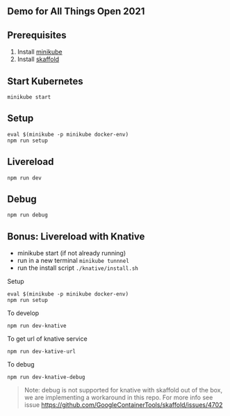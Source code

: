 ## Demo for All Things Open 2021

## Prerequisites

1. Install [minikube](https://minikube.sigs.k8s.io/docs/start/)
2. Install [skaffold](https://skaffold.dev/docs/install/)

## Start Kubernetes

```
minikube start
```

## Setup

```
eval $(minikube -p minikube docker-env)
npm run setup
```

## Livereload

```
npm run dev
```

## Debug

```
npm run debug
```

## Bonus: Livereload with Knative

- minikube start (if not already running)
- run in a new terminal `minikube tunnnel`
- run the install script `./knative/install.sh`

Setup
```
eval $(minikube -p minikube docker-env)
npm run setup
```

To develop
```
npm run dev-knative
```

To get url of knative service
```
npm run dev-kative-url
```

To debug
```
npm run dev-knative-debug
```

>Note: debug is not supported for knative with skaffold out of the box, we are implementing a workaround in this repo. For more info see issue https://github.com/GoogleContainerTools/skaffold/issues/4702

